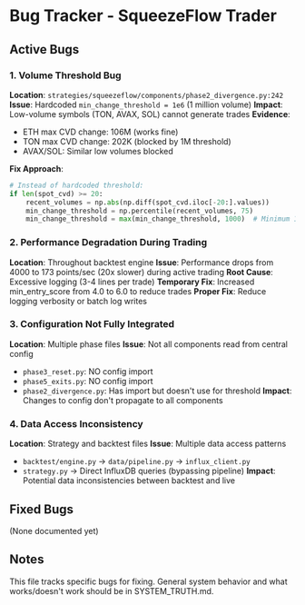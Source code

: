 # Bug Tracker - SqueezeFlow Trader

## Active Bugs

### 1. Volume Threshold Bug
**Location**: `strategies/squeezeflow/components/phase2_divergence.py:242`
**Issue**: Hardcoded `min_change_threshold = 1e6` (1 million volume)
**Impact**: Low-volume symbols (TON, AVAX, SOL) cannot generate trades
**Evidence**:
- ETH max CVD change: 106M (works fine)
- TON max CVD change: 202K (blocked by 1M threshold)
- AVAX/SOL: Similar low volumes blocked

**Fix Approach**:
```python
# Instead of hardcoded threshold:
if len(spot_cvd) >= 20:
    recent_volumes = np.abs(np.diff(spot_cvd.iloc[-20:].values))
    min_change_threshold = np.percentile(recent_volumes, 75)
    min_change_threshold = max(min_change_threshold, 1000)  # Minimum 1K
```

### 2. Performance Degradation During Trading
**Location**: Throughout backtest engine
**Issue**: Performance drops from 4000 to 173 points/sec (20x slower) during active trading
**Root Cause**: Excessive logging (3-4 lines per trade)
**Temporary Fix**: Increased min_entry_score from 4.0 to 6.0 to reduce trades
**Proper Fix**: Reduce logging verbosity or batch log writes

### 3. Configuration Not Fully Integrated
**Location**: Multiple phase files
**Issue**: Not all components read from central config
- `phase3_reset.py`: NO config import
- `phase5_exits.py`: NO config import
- `phase2_divergence.py`: Has import but doesn't use for threshold
**Impact**: Changes to config don't propagate to all components

### 4. Data Access Inconsistency
**Location**: Strategy and backtest files
**Issue**: Multiple data access patterns
- `backtest/engine.py` → `data/pipeline.py` → `influx_client.py`
- `strategy.py` → Direct InfluxDB queries (bypassing pipeline)
**Impact**: Potential data inconsistencies between backtest and live

## Fixed Bugs

(None documented yet)

## Notes
This file tracks specific bugs for fixing. General system behavior and what works/doesn't work should be in SYSTEM_TRUTH.md.